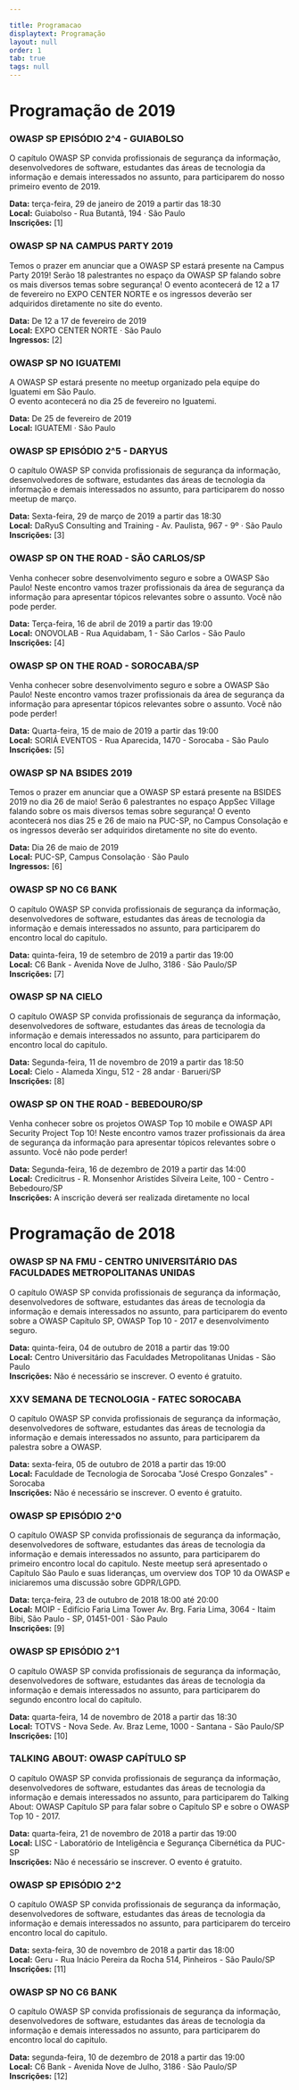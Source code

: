 ```yaml
---

title: Programacao
displaytext: Programação
layout: null
order: 1
tab: true
tags: null
---
```


<h1>Programação de 2019</h1>

<h3>OWASP SP EPISÓDIO 2^4 - GUIABOLSO</h3>
O capítulo OWASP SP convida profissionais de segurança da informação, desenvolvedores de software, estudantes das áreas de tecnologia da informação e demais interessados no assunto, para participarem do nosso primeiro evento de 2019.<br>

<b>Data:</b> terça-feira, 29 de janeiro de 2019 a partir das 18:30<br>
<b>Local:</b> Guiabolso - Rua Butantã, 194 · São Paulo<br>
<b>Inscrições:</b> [1]<br>

<h3>OWASP SP NA CAMPUS PARTY 2019</h3>
Temos o prazer em anunciar que a OWASP SP estará presente na Campus Party 2019! Serão 18 palestrantes no espaço da OWASP SP falando sobre os mais diversos temas sobre segurança!
O evento acontecerá de 12 a 17 de fevereiro no EXPO CENTER NORTE e os ingressos deverão ser adquiridos diretamente no site do evento.<br>

<b>Data:</b> De 12 a 17 de fevereiro de 2019<br>
<b>Local:</b> EXPO CENTER NORTE · São Paulo<br>
<b>Ingressos:</b> [2]<br>

<h3>OWASP SP NO IGUATEMI</h3>
A OWASP SP estará presente no meetup organizado pela equipe do Iguatemi em São Paulo.<br>
O evento acontecerá no dia 25 de fevereiro no Iguatemi.<br>

<b>Data:</b> De 25 de fevereiro de 2019<br>
<b>Local:</b> IGUATEMI · São Paulo<br>

<h3>OWASP SP EPISÓDIO 2^5 - DARYUS</h3>
O capítulo OWASP SP convida profissionais de segurança da informação, desenvolvedores de software, estudantes das áreas de tecnologia da informação e demais interessados no assunto, para participarem do nosso meetup de março.<br>

<b>Data:</b> Sexta-feira, 29 de março de 2019 a partir das 18:30<br>
<b>Local:</b> DaRyuS Consulting and Training - Av. Paulista, 967 - 9º · São Paulo<br>
<b>Inscrições:</b> [3]<br>

<h3>OWASP SP ON THE ROAD - SÃO CARLOS/SP</h3>
Venha conhecer sobre desenvolvimento seguro e sobre a OWASP São Paulo! Neste encontro vamos trazer profissionais da área de segurança da informação para apresentar tópicos relevantes sobre o assunto. Você não pode perder.<br>

<b>Data:</b> Terça-feira, 16 de abril de 2019 a partir das 19:00<br>
<b>Local:</b> ONOVOLAB - Rua Aquidabam, 1 - São Carlos - São Paulo<br>
<b>Inscrições:</b> [4]<br>

<h3>OWASP SP ON THE ROAD - SOROCABA/SP</h3>
Venha conhecer sobre desenvolvimento seguro e sobre a OWASP São Paulo! Neste encontro vamos trazer profissionais da área de segurança da informação para apresentar tópicos relevantes sobre o assunto. Você não pode perder!<br>

<b>Data:</b> Quarta-feira, 15 de maio de 2019 a partir das 19:00<br>
<b>Local:</b> SORIÁ EVENTOS - Rua Aparecida, 1470 - Sorocaba - São Paulo<br>
<b>Inscrições:</b> [5]<br>

<h3>OWASP SP NA BSIDES 2019</h3>
Temos o prazer em anunciar que a OWASP SP estará presente na BSIDES 2019 no dia 26 de maio! Serão 6 palestrantes no espaço AppSec Village falando sobre os mais diversos temas sobre segurança! O evento acontecerá nos dias 25 e 26 de maio na PUC-SP, no Campus Consolação e os ingressos deverão ser adquiridos diretamente no site do evento.<br>

<b>Data:</b> Dia 26 de maio de 2019<br>
<b>Local:</b> PUC-SP, Campus Consolação · São Paulo<br>
<b>Ingressos:</b> [6]<br>

<h3>OWASP SP NO C6 BANK</h3>
O capítulo OWASP SP convida profissionais de segurança da informação, desenvolvedores de software, estudantes das áreas de tecnologia da informação e demais interessados no assunto, para participarem do encontro local do capitulo.<br>

<b>Data:</b> quinta-feira, 19 de setembro de 2019 a partir das 19:00<br>
<b>Local:</b> C6 Bank - Avenida Nove de Julho, 3186 · São Paulo/SP<br>
<b>Inscrições:</b> [7]<br>

<h3>OWASP SP NA CIELO</h3>
O capítulo OWASP SP convida profissionais de segurança da informação, desenvolvedores de software, estudantes das áreas de tecnologia da informação e demais interessados no assunto, para participarem do encontro local do capitulo.<br>

<b>Data:</b> Segunda-feira, 11 de novembro de 2019 a partir das 18:50<br>
<b>Local:</b> Cielo - Alameda Xingu, 512 - 28 andar · Barueri/SP<br>
<b>Inscrições:</b> [8]<br>

<h3>OWASP SP ON THE ROAD - BEBEDOURO/SP</h3>
Venha conhecer sobre os projetos OWASP Top 10 mobile e OWASP API Security Project Top 10! Neste encontro vamos trazer profissionais da área de segurança da informação para apresentar tópicos relevantes sobre o assunto. Você não pode perder!<br>

<b>Data:</b> Segunda-feira, 16 de dezembro de 2019 a partir das 14:00<br>
<b>Local:</b> Credicitrus - R. Monsenhor Aristídes Silveira Leite, 100 - Centro - Bebedouro/SP<br>
<b>Inscrições:</b> A inscrição deverá ser realizada diretamente no local<br>

<h1>Programação de 2018</h1>

<h3>OWASP SP NA FMU - CENTRO UNIVERSITÁRIO DAS FACULDADES METROPOLITANAS UNIDAS</h3>
O capítulo OWASP SP convida profissionais de segurança da informação, desenvolvedores de software, estudantes das áreas de tecnologia da informação e demais interessados no assunto, para participarem do evento sobre a OWASP Capítulo SP, OWASP Top 10 - 2017 e desenvolvimento seguro.<br>

<b>Data:</b> quinta-feira, 04 de outubro de 2018 a partir das 19:00<br>
<b>Local:</b> Centro Universitário das Faculdades Metropolitanas Unidas - São Paulo<br>
<b>Inscrições:</b> Não é necessário se inscrever. O evento é gratuito.<br>

<h3>XXV SEMANA DE TECNOLOGIA - FATEC SOROCABA</h3>
O capítulo OWASP SP convida profissionais de segurança da informação, desenvolvedores de software, estudantes das áreas de tecnologia da informação e demais interessados no assunto, para participarem da palestra sobre a OWASP.<br>

<b>Data:</b> sexta-feira, 05 de outubro de 2018 a partir das 19:00<br>
<b>Local:</b> Faculdade de Tecnologia de Sorocaba "José Crespo Gonzales" - Sorocaba<br>
<b>Inscrições:</b> Não é necessário se inscrever. O evento é gratuito.<br>

<h3>OWASP SP EPISÓDIO 2^0</h3>
O capítulo OWASP SP convida profissionais de segurança da informação, desenvolvedores de software, estudantes das áreas de tecnologia da informação e demais interessados no assunto, para participarem do primeiro encontro local do capitulo. Neste meetup será apresentado o Capítulo São Paulo e suas lideranças, um overview dos TOP 10 da OWASP e iniciaremos uma discussão sobre GDPR/LGPD.<br>

<b>Data:</b> terça-feira, 23 de outubro de 2018 18:00 até 20:00<br>
<b>Local:</b> MOIP - Edifício Faria Lima Tower Av. Brg. Faria Lima, 3064 - Itaim Bibi, São Paulo - SP, 01451-001 · São Paulo<br>
<b>Inscrições:</b> [9]<br>

<h3>OWASP SP EPISÓDIO 2^1</h3>
O capítulo OWASP SP convida profissionais de segurança da informação, desenvolvedores de software, estudantes das áreas de tecnologia da informação e demais interessados no assunto, para participarem do segundo encontro local do capitulo.<br>

<b>Data:</b> quarta-feira, 14 de novembro de 2018 a partir das 18:30<br>
<b>Local:</b> TOTVS - Nova Sede. Av. Braz Leme, 1000 - Santana - São Paulo/SP<br>
<b>Inscrições:</b> [10]<br>

<h3>TALKING ABOUT: OWASP CAPÍTULO SP</h3>
O capítulo OWASP SP convida profissionais de segurança da informação, desenvolvedores de software, estudantes das áreas de tecnologia da informação e demais interessados no assunto, para participarem do Talking About: OWASP Capítulo SP para falar sobre o Capítulo SP e sobre o OWASP Top 10 - 2017.<br>

<b>Data:</b> quarta-feira, 21 de novembro de 2018 a partir das 19:00<br>
<b>Local:</b> LISC - Laboratório de Inteligência e Segurança Cibernética da PUC-SP<br>
<b>Inscrições:</b> Não é necessário se inscrever. O evento é gratuito.<br>

<h3>OWASP SP EPISÓDIO 2^2</h3>
O capítulo OWASP SP convida profissionais de segurança da informação, desenvolvedores de software, estudantes das áreas de tecnologia da informação e demais interessados no assunto, para participarem do terceiro encontro local do capitulo.<br>

<b>Data:</b> sexta-feira, 30 de novembro de 2018 a partir das 18:00<br>
<b>Local:</b> Geru - Rua Inácio Pereira da Rocha 514, Pinheiros - São Paulo/SP<br>
<b>Inscrições:</b> [11]<br>

<h3>OWASP SP NO C6 BANK</h3>
O capítulo OWASP SP convida profissionais de segurança da informação, desenvolvedores de software, estudantes das áreas de tecnologia da informação e demais interessados no assunto, para participarem do encontro local do capitulo.<br>

<b>Data:</b> segunda-feira, 10 de dezembro de 2018 a partir das 19:00<br>
<b>Local:</b> C6 Bank - Avenida Nove de Julho, 3186 · São Paulo/SP<br>
<b>Inscrições:</b> [12]<br>
